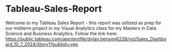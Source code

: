 # Tableau-Sales-Report

Welcome to my Tableau Sales Report - this report was utilized as prep for our midterm project in my Visual Analytics class for my Masters in Data Science and Business Analytics.
Follow the link here: https://public.tableau.com/app/profile/dylan.benson6228/viz/Sales_Dashboard_10_7_2024/Story1?publish=yes
